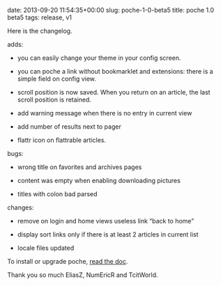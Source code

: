 date: 2013-09-20 11:54:35+00:00
slug: poche-1-0-beta5
title: poche 1.0 beta5
tags: release, v1

Here is the changelog.

adds:



	
  * you can easily change your theme in your config screen.

	
  * you can poche a link without bookmarklet and extensions: there is a simple field on config view.

	
  * scroll position is now saved. When you return on an article, the last scroll position is retained.

	
  * add warning message when there is no entry in current view

	
  * add number of results next to pager

	
  * flattr icon on flattrable articles.


bugs:

	
  * wrong title on favorites and archives pages

	
  * content was empty when enabling downloading pictures

	
  * titles with colon bad parsed


changes:

	
  * remove on login and home views useless link “back to home”

	
  * display sort links only if there is at least 2 articles in current list

	
  * locale files updated


To install or upgrade poche, [read the doc](http://doc.wallabag.org).

Thank you so much EliasZ, NumEricR and TcitWorld.
